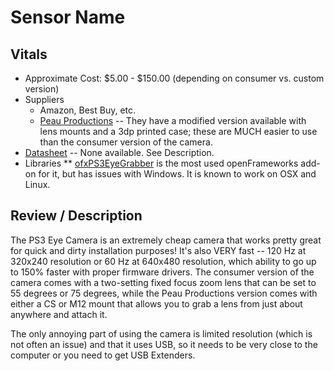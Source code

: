 # Sensor Name

## Vitals
* Approximate Cost: $5.00 - $150.00 (depending on consumer vs. custom version)
* Suppliers
    * Amazon, Best Buy, etc.
    * [Peau Productions](https://www.peauproductions.com/apps/productbuilder/ps-eye-camera-builder) -- They have a modified version available with lens mounts and a 3dp printed case; these are MUCH easier to use than the consumer version of the camera.
* [Datasheet]() -- None available.  See Description.
* Libraries
** [ofxPS3EyeGrabber](https://github.com/bakercp/ofxPS3EyeGrabber) is the most used openFrameworks add-on for it, but has issues with Windows.  It is known to work on OSX and Linux.

## Review / Description
The PS3 Eye Camera is an extremely cheap camera that works pretty great for quick and dirty installation purposes!  It's also VERY fast -- 120 Hz at 320x240 resolution or 60 Hz at 640x480 resolution, which ability to go up to 150% faster with proper firmware drivers.  The consumer version of the camera comes with a two-setting fixed focus zoom lens that can be set to 55 degrees or 75 degrees, while the Peau Productions version comes with either a CS or M12 mount that allows you to grab a lens from just about anywhere and attach it.

The only annoying part of using the camera is limited resolution (which is not often an issue) and that it uses USB, so it needs to be very close to the computer or you need to get USB Extenders.
